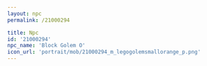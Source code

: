 ```yaml
---
layout: npc
permalink: /21000294

title: Npc
id: '21000294'
npc_name: 'Block Golem O'
icon_url: 'portrait/mob/21000294_m_legogolemsmallorange_p.png'
---
```


